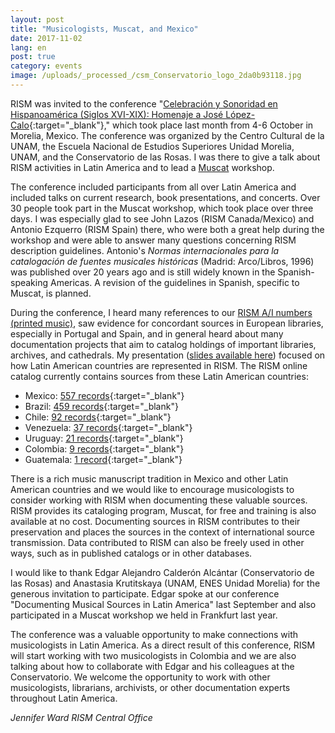 ```yaml
---
layout: post
title: "Musicologists, Muscat, and Mexico"
date: 2017-11-02
lang: en
post: true
category: events
image: /uploads/_processed_/csm_Conservatorio_logo_2da0b93118.jpg
---
```



RISM was invited to the conference "[Celebración y Sonoridad en Hispanoamérica (Siglos XVI-XIX): Homenaje a José López-Calo](https://www.conservatoriodelasrosas.edu.mx/Home/celebracion-y-sonoridad-en-hispanoamerica-siglos-xvi-xix/){:target="_blank"}," which took place last month from 4-6 October in Morelia, Mexico. The conference was organized by the Centro Cultural de la UNAM, the Escuela Nacional de Estudios Superiores Unidad Morelia, UNAM, and the Conservatorio de las Rosas. I was there to give a talk about RISM activities in Latin America and to lead a [Muscat](/community/muscat.html "Opens internal link in current window") workshop.

The conference included participants from all over Latin America and included talks on current research, book presentations, and concerts. Over 30 people took part in the Muscat workshop, which took place over three days. I was especially glad to see John Lazos (RISM Canada/Mexico) and Antonio Ezquerro (RISM Spain) there, who were both a great help during the workshop and were able to answer many questions concerning RISM description guidelines. Antonio's _Normas internacionales para la catalogación de fuentes musicales históricas_ (Madrid: Arco/Libros, 1996) was published over 20 years ago and is still widely known in the Spanish-speaking Americas. A revision of the guidelines in Spanish, specific to Muscat, is planned.

During the conference, I heard many references to our [RISM A/I numbers (printed music)](/publications.html#c36 "Opens internal link in current window"), saw evidence for concordant sources in European libraries, especially in Portugal and Spain, and in general heard about many documentation projects that aim to catalog holdings of important libraries, archives, and cathedrals. My presentation ([slides available here](/fileadmin/content/community-content/Zentralredaktion/Ward_RISM_in_Latin_America_Morelia_for_web.pdf "Initiates file download")) focused on how Latin American countries are represented in RISM. The RISM online catalog currently contains sources from these Latin American countries:

- Mexico: [557 records](https://opac.rism.info/search?View=rism&siglum=MEX-*&Language=en){:target="_blank"}
- Brazil: [459 records](https://opac.rism.info/search?View=rism&siglum=BR-*&Language=en){:target="_blank"}
- Chile: [92 records](https://opac.rism.info/search?View=rism&siglum=RCH-*&Language=en){:target="_blank"}
- Venezuela: [37 records](https://opac.rism.info/search?View=rism&siglum=VE-*&Language=en){:target="_blank"}
- Uruguay: [21 records](https://opac.rism.info/search?View=rism&siglum=ROU-*&Language=en){:target="_blank"}
- Colombia: [9 records](https://opac.rism.info/search?View=rism&siglum=CO-*&Language=en){:target="_blank"}
- Guatemala: [1 record](https://opac.rism.info/search?View=rism&siglum=GCA-*&Language=en){:target="_blank"}

There is a rich music manuscript tradition in Mexico and other Latin American countries and we would like to encourage musicologists to consider working with RISM when documenting these valuable sources. RISM provides its cataloging program, Muscat, for free and training is also available at no cost. Documenting sources in RISM contributes to their preservation and places the sources in the context of international source transmission. Data contributed to RISM can also be freely used in other ways, such as in published catalogs or in other databases.

I would like to thank Edgar Alejandro Calderón Alcántar (Conservatorio de las Rosas) and Anastasia Krutitskaya (UNAM, ENES Unidad Morelia) for the generous invitation to participate. Edgar spoke at our conference "Documenting Musical Sources in Latin America" last September and also participated in a Muscat workshop we held in Frankfurt last year.

The conference was a valuable opportunity to make connections with musicologists in Latin America. As a direct result of this conference, RISM will start working with two musicologists in Colombia and we are also talking about how to collaborate with Edgar and his colleagues at the Conservatorio. We welcome the opportunity to work with other musicologists, librarians, archivists, or other documentation experts throughout Latin America.

_Jennifer Ward
RISM Central Office_

<script>
(function(d, s, id) {
var js, fjs = d.getElementsByTagName(s)[0];
if (d.getElementById(id))
return;
js = d.createElement(s);
js.id = id;
js.src = "//connect.facebook.net/en_US/all.js#xfbml=1";
fjs.parentNode.insertBefore(js, fjs);
}(document, 'script', 'facebook-jssdk'));
</script>



<script type="text/javascript">var switchTo5x=true;</script><script type="text/javascript" src="http://w.sharethis.com/button/buttons.js"></script><script type="text/javascript">stLight.options({publisher: "9b601438-1ce1-49d8-bfd7-9cff5df54c17", doNotHash: false, doNotCopy: false, hashAddressBar: false});</script>